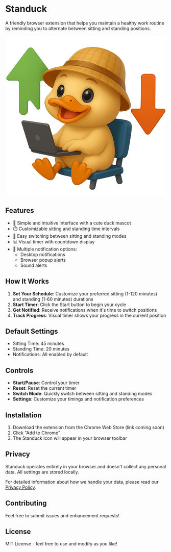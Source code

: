 # Standuck

A friendly browser extension that helps you maintain a healthy work routine by reminding you to alternate between sitting and standing positions.

![Standuck Logo](images/icon128.png)

## Features

- 🦆 Simple and intuitive interface with a cute duck mascot
- ⏱️ Customizable sitting and standing time intervals
- 🔄 Easy switching between sitting and standing modes
- 📊 Visual timer with countdown display
- 🔔 Multiple notification options:
  - Desktop notifications
  - Browser popup alerts
  - Sound alerts

## How It Works

1. **Set Your Schedule**: Customize your preferred sitting (1-120 minutes) and standing (1-60 minutes) durations
2. **Start Timer**: Click the Start button to begin your cycle
3. **Get Notified**: Receive notifications when it's time to switch positions
4. **Track Progress**: Visual timer shows your progress in the current position

## Default Settings

- Sitting Time: 45 minutes
- Standing Time: 20 minutes
- Notifications: All enabled by default

## Controls

- **Start/Pause**: Control your timer
- **Reset**: Reset the current timer
- **Switch Mode**: Quickly switch between sitting and standing modes
- **Settings**: Customize your timings and notification preferences

## Installation

1. Download the extension from the Chrome Web Store (link coming soon)
2. Click "Add to Chrome"
3. The Standuck icon will appear in your browser toolbar

## Privacy

Standuck operates entirely in your browser and doesn't collect any personal data. All settings are stored locally.

For detailed information about how we handle your data, please read our [Privacy Policy](PRIVACY_POLICY.md).

## Contributing

Feel free to submit issues and enhancement requests!

## License

MIT License - feel free to use and modify as you like!
